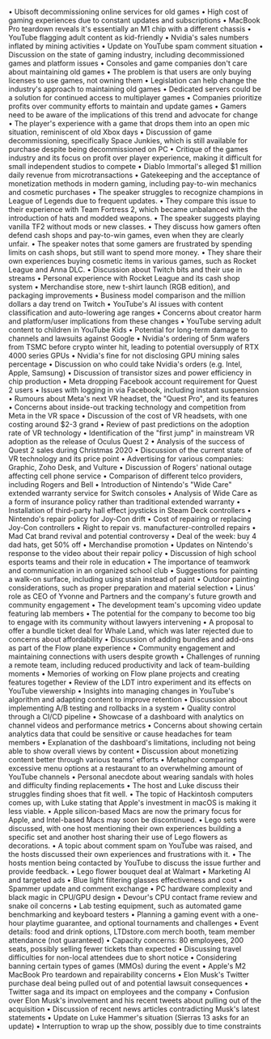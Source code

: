 • Ubisoft decommissioning online services for old games
• High cost of gaming experiences due to constant updates and subscriptions
• MacBook Pro teardown reveals it's essentially an M1 chip with a different chassis
• YouTube flagging adult content as kid-friendly
• Nvidia's sales numbers inflated by mining activities
• Update on YouTube spam comment situation
• Discussion on the state of gaming industry, including decommissioned games and platform issues
• Consoles and game companies don't care about maintaining old games
• The problem is that users are only buying licenses to use games, not owning them
• Legislation can help change the industry's approach to maintaining old games
• Dedicated servers could be a solution for continued access to multiplayer games
• Companies prioritize profits over community efforts to maintain and update games
• Gamers need to be aware of the implications of this trend and advocate for change
• The player's experience with a game that drops them into an open mic situation, reminiscent of old Xbox days
• Discussion of game decommissioning, specifically Space Junkies, which is still available for purchase despite being decommissioned on PC
• Critique of the games industry and its focus on profit over player experience, making it difficult for small independent studios to compete
• Diablo Immortal's alleged $1 million daily revenue from microtransactions
• Gatekeeping and the acceptance of monetization methods in modern gaming, including pay-to-win mechanics and cosmetic purchases
• The speaker struggles to recognize champions in League of Legends due to frequent updates.
• They compare this issue to their experience with Team Fortress 2, which became unbalanced with the introduction of hats and modded weapons.
• The speaker suggests playing vanilla TF2 without mods or new classes.
• They discuss how gamers often defend cash shops and pay-to-win games, even when they are clearly unfair.
• The speaker notes that some gamers are frustrated by spending limits on cash shops, but still want to spend more money.
• They share their own experiences buying cosmetic items in various games, such as Rocket League and Anna DLC.
• Discussion about Twitch bits and their use in streams
• Personal experience with Rocket League and its cash shop system
• Merchandise store, new t-shirt launch (RGB edition), and packaging improvements
• Business model comparison and the million dollars a day trend on Twitch
• YouTube's AI issues with content classification and auto-lowering age ranges
• Concerns about creator harm and platform/user implications from these changes
• YouTube serving adult content to children in YouTube Kids
• Potential for long-term damage to channels and lawsuits against Google
• Nvidia's ordering of 5nm wafers from TSMC before crypto winter hit, leading to potential oversupply of RTX 4000 series GPUs
• Nvidia's fine for not disclosing GPU mining sales percentage
• Discussion on who could take Nvidia's orders (e.g. Intel, Apple, Samsung)
• Discussion of transistor sizes and power efficiency in chip production
• Meta dropping Facebook account requirement for Quest 2 users
• Issues with logging in via Facebook, including instant suspension
• Rumours about Meta's next VR headset, the "Quest Pro", and its features
• Concerns about inside-out tracking technology and competition from Meta in the VR space
• Discussion of the cost of VR headsets, with one costing around $2-3 grand
• Review of past predictions on the adoption rate of VR technology
• Identification of the "first jump" in mainstream VR adoption as the release of Oculus Quest 2
• Analysis of the success of Quest 2 sales during Christmas 2020
• Discussion of the current state of VR technology and its price point
• Advertising for various companies: Graphic, Zoho Desk, and Vulture
• Discussion of Rogers' national outage affecting cell phone service
• Comparison of different telco providers, including Rogers and Bell
• Introduction of Nintendo's "Wide Care" extended warranty service for Switch consoles
• Analysis of Wide Care as a form of insurance policy rather than traditional extended warranty
• Installation of third-party hall effect joysticks in Steam Deck controllers
• Nintendo's repair policy for Joy-Con drift
• Cost of repairing or replacing Joy-Con controllers
• Right to repair vs. manufacturer-controlled repairs
• Mad Cat brand revival and potential controversy
• Deal of the week: buy 4 dad hats, get 50% off
• Merchandise promotion
• Updates on Nintendo's response to the video about their repair policy
• Discussion of high school esports teams and their role in education
• The importance of teamwork and communication in an organized school club
• Suggestions for painting a walk-on surface, including using stain instead of paint
• Outdoor painting considerations, such as proper preparation and material selection
• Linus' role as CEO of Yvonne and Partners and the company's future growth and community engagement
• The development team's upcoming video update featuring lab members
• The potential for the company to become too big to engage with its community without lawyers intervening
• A proposal to offer a bundle ticket deal for Whale Land, which was later rejected due to concerns about affordability
• Discussion of adding bundles and add-ons as part of the Flow plane experience
• Community engagement and maintaining connections with users despite growth
• Challenges of running a remote team, including reduced productivity and lack of team-building moments
• Memories of working on Flow plane projects and creating features together
• Review of the LDT intro experiment and its effects on YouTube viewership
• Insights into managing changes in YouTube's algorithm and adapting content to improve retention
• Discussion about implementing A/B testing and rollbacks in a system
• Quality control through a CI/CD pipeline
• Showcase of a dashboard with analytics on channel videos and performance metrics
• Concerns about showing certain analytics data that could be sensitive or cause headaches for team members
• Explanation of the dashboard's limitations, including not being able to show overall views by content
• Discussion about monetizing content better through various teams' efforts
• Metaphor comparing excessive menu options at a restaurant to an overwhelming amount of YouTube channels
• Personal anecdote about wearing sandals with holes and difficulty finding replacements
• The host and Luke discuss their struggles finding shoes that fit well.
• The topic of Hackintosh computers comes up, with Luke stating that Apple's investment in macOS is making it less viable.
• Apple silicon-based Macs are now the primary focus for Apple, and Intel-based Macs may soon be discontinued.
• Lego sets were discussed, with one host mentioning their own experiences building a specific set and another host sharing their use of Lego flowers as decorations.
• A topic about comment spam on YouTube was raised, and the hosts discussed their own experiences and frustrations with it.
• The hosts mention being contacted by YouTube to discuss the issue further and provide feedback.
• Lego flower bouquet deal at Walmart
• Marketing AI and targeted ads
• Blue light filtering glasses effectiveness and cost
• Spammer update and comment exchange
• PC hardware complexity and black magic in CPU/GPU design
• Devour's CPU contact frame review and snake oil concerns
• Lab testing equipment, such as automated game benchmarking and keyboard testers
• Planning a gaming event with a one-hour playtime guarantee, and optional tournaments and challenges
• Event details: food and drink options, LTDstore.com merch booth, team member attendance (not guaranteed)
• Capacity concerns: 80 employees, 200 seats, possibly selling fewer tickets than expected
• Discussing travel difficulties for non-local attendees due to short notice
• Considering banning certain types of games (MMOs) during the event
• Apple's M2 MacBook Pro teardown and repairability concerns
• Elon Musk's Twitter purchase deal being pulled out of and potential lawsuit consequences
• Twitter saga and its impact on employees and the company
• Confusion over Elon Musk's involvement and his recent tweets about pulling out of the acquisition
• Discussion of recent news articles contradicting Musk's latest statements
• Update on Luke Hammer's situation (Sierras 13 asks for an update)
• Interruption to wrap up the show, possibly due to time constraints